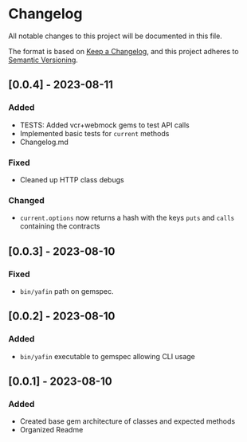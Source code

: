 # Changelog

All notable changes to this project will be documented in this file.

The format is based on [Keep a Changelog](https://keepachangelog.com/en/1.0.0/),
and this project adheres to [Semantic Versioning](https://semver.org/spec/v2.0.0.html).


## [0.0.4] - 2023-08-11

### Added
- TESTS: Added vcr+webmock gems to test API calls
- Implemented basic tests for `current` methods
- Changelog.md

### Fixed
- Cleaned up HTTP class debugs

### Changed
- `current.options` now returns a hash with the keys `puts` and `calls` containing the contracts


## [0.0.3] - 2023-08-10
### Fixed
- `bin/yafin` path on gemspec.


## [0.0.2] - 2023-08-10
### Added
- `bin/yafin` executable to gemspec allowing CLI usage


## [0.0.1] - 2023-08-10

### Added
- Created base gem architecture of classes and expected methods
- Organized Readme
